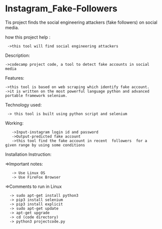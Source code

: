 # Instagram_Fake-Followers
Tis project finds the social engineering attackers (fake followers) on social media.

how this project help :

     ->this tool will find social engineering attackers
     
Description:

    ->codecamp project code, a tool to detect fake accounts in social media
Features:

    ->this tool is based on web scraping which identify fake account.
    ->it is written on the most powerful language python and advanced portable framework selenium.

Technology used:

     -> this tool is built using python script and selenium 
Working:

       ->Input-instagram login id and password
       ->Output-predicted fake account
       ->this tool find the fake account in recent  followers  for a  given range by using some conditions
Installation Instruction:  

  =>Important notes:
    
       -> Use Linux OS
       -> Use FireFox Browser
  
  =>Comments to run in Linux   

      -> sudo apt-get install python3 
      -> pip3 install selenium 
      -> pip3 install explicit
      -> sudo apt-get update 
      -> apt-get upgrade
      -> cd (code directory)
      -> python3 projectcode.py
